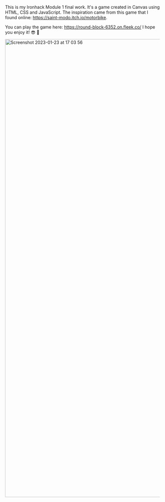 This is my Ironhack Module 1 final work. It's a game created in Canvas using HTML, CSS and JavaScript. The inspiration came from this game that I found online: https://saint-modo.itch.io/motorbike. 

You can play the game here: https://round-block-6352.on.fleek.co/ I hope you enjoy it! 😎 🛵


<img width="1492" alt="Screenshot 2023-01-23 at 17 03 56" src="https://user-images.githubusercontent.com/105168676/214089218-758c3037-7f6b-4b6d-8972-cb3c4ec9d821.png">
